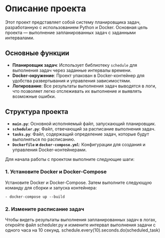 # Описание проекта

Этот проект представляет собой систему планировщика задач, разработанную с использованием Python и Docker. Основная цель проекта — выполнение запланированных задач с заданными интервалами.

## Основные функции

- **Планировщик задач**: Использует библиотеку `schedule` для выполнения задач через заданные интервалы времени.
- **Docker-окружение**: Проект упакован в Docker-контейнер для удобства развертывания и управления зависимостями.
- **Логирование**: Все результаты выполнения задач выводятся в логи, что позволяет легко отслеживать их выполнение и выявлять возможные ошибки.

## Структура проекта

- **`main.py`**: Основной исполняемый файл, запускающий планировщик.
- **`scheduler.py`**: Файл, отвечающий за расписание выполнения задач.
- **`tasks.py`**: Файл, содержащий определение задач, которые будут выполняться по расписанию.
- **`Dockerfile` и `docker-compose.yml`**: Конфигурации для создания и управления Docker-контейнерами.


Для начала работы с проектом выполните следующие шаги:

### 1. Установите Docker и Docker-Compose

Установите Docker и Docker-Compose. Затем выполните следующую команду для сборки и запуска контейнера:

    - docker-compose up --build

### 2. Измените расписание задач
Чтобы видеть результаты выполнения запланированных задач в логах, откройте файл scheduler.py и измените интервал выполнения задачи с одного часа на 10 секунд.
    schedule.every(10).seconds.do(scheduled_task)
